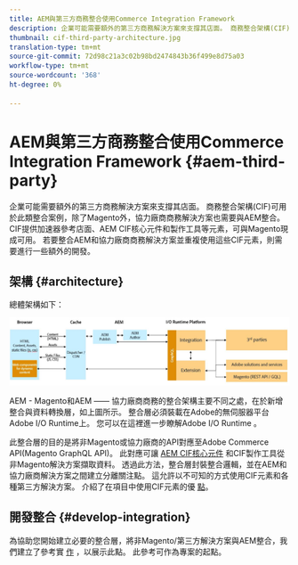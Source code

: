 ```yaml
---
title: AEM與第三方商務整合使用Commerce Integration Framework
description: 企業可能需要額外的第三方商務解決方案來支撐其店面。 商務整合架構(CIF)可用於此類整合案例，將協力廠商商務解決方案與使用I/O Runtime的Adobe Experience Manager連結。
thumbnail: cif-third-party-architecture.jpg
translation-type: tm+mt
source-git-commit: 72d98c21a3c02b98bd2474843b36f499e8d75a03
workflow-type: tm+mt
source-wordcount: '368'
ht-degree: 0%

---
```



# AEM與第三方商務整合使用Commerce Integration Framework {#aem-third-party}

企業可能需要額外的第三方商務解決方案來支撐其店面。 商務整合架構(CIF)可用於此類整合案例，除了Magento外，協力廠商商務解決方案也需要與AEM整合。 CIF提供加速器參考店面、AEM CIF核心元件和製作工具等元素，可與Magento現成可用。 若要整合AEM和協力廠商商務解決方案並重複使用這些CIF元素，則需要進行一些額外的開發。

## 架構 {#architecture}

總體架構如下：

![AEM非Magento/第三方架構概觀](/help/commerce-cloud/assets/AEM_nonMagento_Architecture.JPG)

AEM - Magento和AEM —— 協力廠商商務的整合架構主要不同之處，在於新增整合與資料轉換層，如上圖所示。 整合層必須裝載在Adobe的無伺服器平台Adobe I/O Runtime上。 您可以在這裡進一步瞭解Adobe I/O Runtime [](https://www.adobe.io/apis/experienceplatform/runtime.html)。

此整合層的目的是將非Magento或協力廠商的API對應至Adobe Commerce API(Magento GraphQL API)。 此對應可讓 [AEM CIF核心元件](https://github.com/adobe/aem-core-cif-components) 和CIF製作工具從非Magento解決方案擷取資料。 透過此方法，整合層封裝整合邏輯，並在AEM和協力廠商解決方案之間建立分離關注點。 這允許以不可知的方式使用CIF元素和各種第三方解決方案。 介紹了在項目中使用CIF元素的優 [點](/help/commerce-cloud/overview.md)。

## 開發整合 {#develop-integration}

為協助您開始建立必要的整合層，將非Magento/第三方解決方案與AEM整合，我們建立了參考實 [作](https://github.com/adobe/commerce-cif-graphql-integration-reference) ，以展示此點。 此參考可作為專案的起點。
